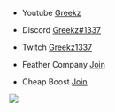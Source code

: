 - Youtube [Greekz](https://www.youtube.com/@Greekz1337)

- Discord [Greekz#1337](https://discord.gg/feathercompany)

- Twitch [Greekz1337](https://www.twitch.tv/greekz1337)

- Feather Company [Join](https://discord.gg/feathercompany)

- Cheap Boost [Join](https://discord.gg/cheapxboost)



![](https://komarev.com/ghpvc/?username=Greekz&color=blue)

